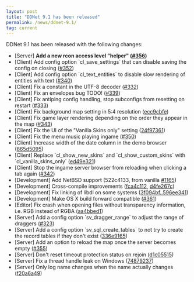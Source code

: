 ```yaml
---
layout: post
title: "DDNet 9.1 has been released"
permalink: /news/ddnet-9.1/
tag: current
---
```

DDNet 9.1 has been released with the following changes:

<ul>
<li>[Server] <b>Add a new rcon access level "helper" (<a href="https://github.com/ddnet/ddnet/pull/356">#356</a>)</b></li>
<li>[Client] Add config option `cl_save_settings` that can disable saving the config on closing (<a href="https://github.com/ddnet/ddnet/pull/352">#352</a>)</li>
<li>[Client] Add config option `cl_text_entities` to disable slow rendering of entities with text (<a href="https://github.com/ddnet/ddnet/pull/340">#340</a>)</li>
<li>[Client] Fix a constant in the UTF-8 decoder (<a href="https://github.com/ddnet/ddnet/pull/332">#332</a>)</li>
<li>[Client] Fix an envelopes bug TODO! (<a href="https://github.com/ddnet/ddnet/pull/339">#339</a>)</li>
<li>[Client] Fix antiping config handling, stop subconfigs from resetting on restart (<a href="https://github.com/ddnet/ddnet/pull/333">#333</a>)</li>
<li>[Client] Fix background map setting in 5:4 resolution (<a href="https://github.com/ddnet/ddnet/commit/201782dbfccb608e861420b1025b79554cee70c2">ecc9cbfe</a>)</li>
<li>[Client] Fix game layer rendering depending on the order they appear in the map (<a href="https://github.com/ddnet/ddnet/pull/343">#343</a>)</li>
<li>[Client] Fix the UI of the "Vanilla Skins only" setting (<a href="https://github.com/ddnet/ddnet/commit/24f973613a138895e3bc68207abb63a6ff679d49">24f97361</a>)</li>
<li>[Client] Fix the menu music playing ingame (<a href="https://github.com/ddnet/ddnet/pull/350">#350</a>)</li>
<li>[Client] Increase width of the date column in the demo browser (<a href="https://github.com/ddnet/ddnet/commit/865d50950d62294f6e8b1e5b45be503ef16168fe">865d5095</a>)</li>
<li>[Client] Replace `cl_show_new_skins` and `cl_show_custom_skins` with `cl_vanilla_skins_only` (<a href="https://github.com/ddnet/ddnet/commit/ed49e3214a6bad55c9a3c2289f43c37985352f76">ed49e321</a>)</li>
<li>[Client] Stop the ingame server browser from reloading when clicking a tab again (<a href="https://github.com/ddnet/ddnet/pull/342">#342</a>)</li>
<li>[Development] Add NetBSD support (522c4133, from vanilla <a href="https://github.com/teeworlds/teeworlds/pull/1165">#1165</a>)</li>
<li>[Development] Cross-compile improvements (<a href="https://github.com/ddnet/ddnet/commit/fca4c112d49138a56a8146da9512655b9cf9cf25">fca4c112</a>, <a href="https://github.com/ddnet/ddnet/commit/d4fe267c5842f567d8cd721df22c427b6dae9106">d4fe267c</a>)</li>
<li>[Development] Fix linking of libdl on some systems (<a href="https://github.com/ddnet/ddnet/compare/b3f094bf4097cc1c0ddade616a4352d9760cbf23%5E...b596ee34173fa14d0874216691c92e8192fbdf7d7">3f094bf..596ee341</a>)</li>
<li>[Development] Make OS X build forward compatible (<a href="https://github.com/ddnet/ddnet/pull/361">#361</a>)</li>
<li>[Editor] Fix crash when opening files without transparency information, i.e. RGB instead of RGBA (<a href="https://github.com/ddnet/ddnet/commit/aa4bbed178258e9157ecd6b2c82ca3292b70efdf">aa4bbed1</a>)</li>
<li>[Server] Add a config option `sv_dragger_range` to adjust the range of draggers (<a href="https://github.com/ddnet/ddnet/pull/323">#323</a>)</li>
<li>[Server] Add a config option `sv_sql_create_tables` to not try to create the record tables if they don't exist (<a href="https://github.com/ddnet/ddnet/commit/336e916548af31d0a6c817e1faa8e639fdc2e027">336e9165</a>)</li>
<li>[Server] Add an option to reload the map once the server becomes empty (<a href="https://github.com/ddnet/ddnet/pull/355">#355</a>)</li>
<li>[Server] Don't reset timeout protection status on rejoin (<a href="https://github.com/ddnet/ddnet/commit/d1c0551546417df011cc1f2522aa52017b584c7c">d1c05515</a>)</li>
<li>[Server] Fix a thread handle leak on Windows (<a href="https://github.com/ddnet/ddnet/commit/7487923774df3a372bb3618087a0753b435acf8d">74879237</a>)</li>
<li>[Server] Only log name changes when the name actually changes (<a href="https://github.com/ddnet/ddnet/commit/f20a6a49343d3fa3f2b2d58bc11dfae13d646a4f">f20a6a49</a>)</li>
</ul>
